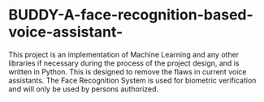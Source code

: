 # BUDDY-A-face-recognition-based-voice-assistant-
This project is an implementation of Machine Learning and any other libraries if necessary during the process of the project design, and is written in Python. This is designed to remove the flaws in current voice assistants. The Face Recognition System is used for biometric verification and will only be used by persons authorized.
